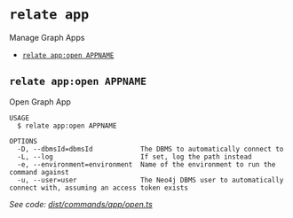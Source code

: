 `relate app`
============

Manage Graph Apps

* [`relate app:open APPNAME`](#relate-appopen-appname)

## `relate app:open APPNAME`

Open Graph App

```
USAGE
  $ relate app:open APPNAME

OPTIONS
  -D, --dbmsId=dbmsId            The DBMS to automatically connect to
  -L, --log                      If set, log the path instead
  -e, --environment=environment  Name of the environment to run the command against
  -u, --user=user                The Neo4j DBMS user to automatically connect with, assuming an access token exists
```

_See code: [dist/commands/app/open.ts](https://github.com/neo-technology/relate/blob/v1.0.1-alpha.5/dist/commands/app/open.ts)_
